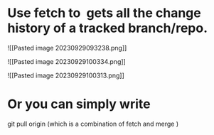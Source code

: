 # Use fetch to  gets all the change history of a tracked branch/repo.
![[Pasted image 20230929093238.png]]


![[Pasted image 20230929100334.png]]



![[Pasted image 20230929100313.png]]

# Or you can simply write 

git pull origin 
(which is a combination of fetch and merge )